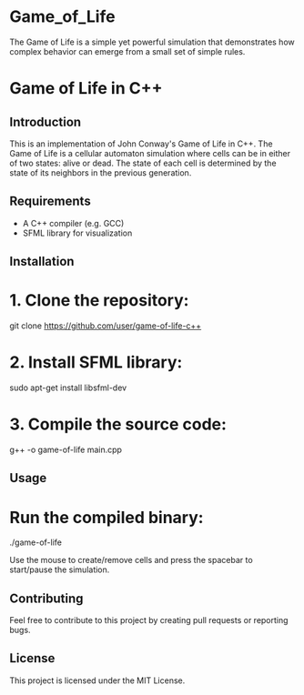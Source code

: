 # Game_of_Life
The Game of Life is a simple yet powerful simulation that demonstrates how complex behavior can emerge from a small set of simple rules.

# Game of Life in C++

## Introduction

This is an implementation of John Conway's Game of Life in C++. The Game of Life is a cellular automaton simulation where cells can be in either of two states: alive or dead. The state of each cell is determined by the state of its neighbors in the previous generation.

## Requirements
- A C++ compiler (e.g. GCC)
- SFML library for visualization

## Installation
# 1. Clone the repository:
git clone https://github.com/user/game-of-life-c++

# 2. Install SFML library:
sudo apt-get install libsfml-dev

# 3. Compile the source code:
g++ -o game-of-life main.cpp


## Usage
# Run the compiled binary:
./game-of-life

Use the mouse to create/remove cells and press the spacebar to start/pause the simulation.

## Contributing
Feel free to contribute to this project by creating pull requests or reporting bugs.

## License
This project is licensed under the MIT License.
